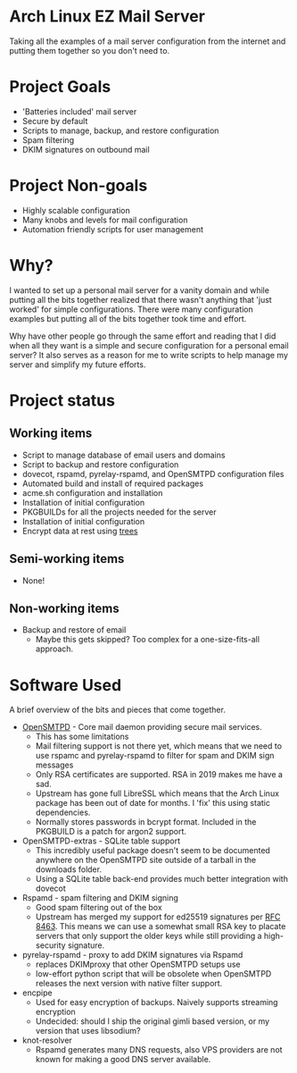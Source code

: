 # Arch Linux EZ Mail Server

Taking all the examples of a mail server configuration from the
internet and putting them together so you don't need to.

# Project Goals

* 'Batteries included' mail server
* Secure by default
* Scripts to manage, backup, and restore configuration
* Spam filtering
* DKIM signatures on outbound mail

# Project Non-goals

* Highly scalable configuration
* Many knobs and levels for mail configuration
* Automation friendly scripts for user management

# Why?

I wanted to set up a personal mail server for a vanity domain and
while putting all the bits together realized that there wasn't anything
that 'just worked' for simple configurations. There were many configuration
examples but putting all of the bits together took time and effort.

Why have other people go through the same effort and reading that I did when
all they want is a simple and secure configuration for a personal email server?
It also serves as a reason for me to write scripts to help manage my server and
simplify my future efforts.

# Project status

## Working items

* Script to manage database of email users and domains
* Script to backup and restore configuration
* dovecot, rspamd, pyrelay-rspamd, and OpenSMTPD configuration files
* Automated build and install of required packages
* acme.sh configuration and installation
* Installation of initial configuration
* PKGBUILDs for all the projects needed for the server
* Installation of initial configuration
* Encrypt data at rest using [trees](https://0xacab.org/riseuplabs/trees)

## Semi-working items

* None!

## Non-working items

* Backup and restore of email
  * Maybe this gets skipped? Too complex for a one-size-fits-all approach.

# Software Used

A brief overview of the bits and pieces that come together.

* [OpenSMTPD](https://www.opensmtpd.org) - Core mail daemon providing secure mail services. 
  * This has some limitations
  * Mail filtering support is not there yet, which means that we need to use
rspamc and pyrelay-rspamd to filter for spam and DKIM sign messages
  * Only RSA certificates are supported. RSA in 2019 makes me have a sad.
  * Upstream has gone full LibreSSL which means that the Arch Linux package
has been out of date for months. I 'fix' this using static dependencies.
  * Normally stores passwords in bcrypt format. Included in the PKGBUILD is a patch
for argon2 support.
* OpenSMTPD-extras - SQLite table support
  * This incredibly useful package doesn't seem to be documented anywhere
on the OpenSMTPD site outside of a tarball in the downloads folder.
  * Using a SQLite table back-end provides much better integration with dovecot
* Rspamd - spam filtering and DKIM signing
  * Good spam filtering out of the box
  * Upstream has merged my support for ed25519 signatures per
[RFC 8463](https://www.rfc-editor.org/rfc/rfc8463.txt). This means we can use
a somewhat small RSA key to placate servers that only support the older keys
while still providing a high-security signature.
* pyrelay-rspamd - proxy to add DKIM signatures via Rspamd
  * replaces DKIMproxy that other OpenSMTPD setups use
  * low-effort python script that will be obsolete when OpenSMTPD
releases the next version with native filter support.
* encpipe
  * Used for easy encryption of backups. Naively supports streaming encryption
  * Undecided: should I ship the original gimli based version, or my version
that uses libsodium?
* knot-resolver
  * Rspamd generates many DNS requests, also VPS providers are not known for
making a good DNS server available.
